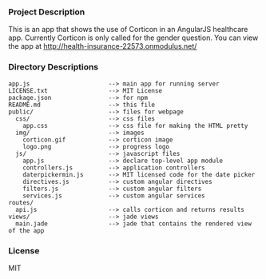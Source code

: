 ### Project Description
This is an app that shows the use of Corticon in an AngularJS healthcare app. Currently Corticon is only called for the gender question. You can view the app at http://health-insurance-22573.onmodulus.net/

### Directory Descriptions

    app.js                      --> main app for running server
    LICENSE.txt                 --> MIT License
    package.json                --> for npm
    README.md                   --> this file
    public/                     --> files for webpage
      css/                      --> css files
        app.css                 --> css file for making the HTML pretty
      img/                      --> images
        corticon.gif            --> corticon image
        logo.png                --> progress logo
      js/                       --> javascript files
        app.js                  --> declare top-level app module
        controllers.js          --> application controllers
        daterpickermin.js       --> MIT licensed code for the date picker
        directives.js           --> custom angular directives
        filters.js              --> custom angular filters
        services.js             --> custom angular services
    routes/                   
      api.js                    --> calls corticon and returns results 
    views/                      --> jade views
      main.jade                 --> jade that contains the rendered view of the app

### License
MIT
